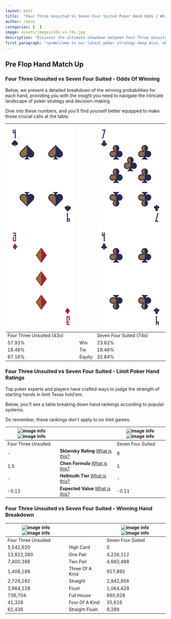 ```yaml
---
layout: post
title:  "Four Three Unsuited Vs Seven Four Suited Poker Hand Odds | Which Is The Better Hand In Poker? A Complete Guide"
author: reece
categories: [  ]
image: assets/images/43o-vs-74s.jpg
description: "Discover the ultimate showdown between Four Three Unsuited and Seven Four Suited in poker! Uncover the odds, strategies, and scenarios where one hand triumphs over the other. Get ready to up your poker game with this thrilling analysis."
first_paragraph: "<p>Welcome to our latest poker strategy deep dive, where we're pitting two distinct hands against each other in a high-stakes showdown: Four Three Unsuited vs Seven Four Suited.</p><p>In the dynamic world of poker, every decision counts, and knowing which hand holds the upper hand is key to your success at the table.</p><p>In this article, we'll dissect these two hands, explore the scenarios where one dominates the other, and equip you with the knowledge to make strategic choices that can tip the odds in your favor.</p><p>Get ready to unravel the intriguing dynamics of these poker hands and elevate your game to new heights.</p>"
---
```




[comment]: # (sp0)

## Pre Flop Hand Match Up

<div class="table hand-ratings" markdown="1"> 



### Four Three Unsuited vs Seven Four Suited - Odds Of Winning

Below, we present a detailed breakdown of the winning probabilities for each hand, providing you with the insight you need to navigate the intricate landscape of poker strategy and decision-making. 

Dive into these numbers, and you'll find yourself better equipped to make those crucial calls at the table.


    
| ![image info](assets/images/hand1/4.png) ![image info](assets/images/hand1/3o.png) |  | ![image info](assets/images/hand2/7.png) ![image info](assets/images/hand2/4.png) |
| -------- | -------- | -------- |
| Four Three Unsuited (43o) |  | Seven Four Suited (74s) |
| 57.93% | Win | 23.62% |
| 18.46% | Tie | 18.46% |
| 67.16% | Equity | 32.84% |




[comment]: # (sp1)



### Four Three Unsuited vs Seven Four Suited - Limit Poker Hand Ratings

Top poker experts and players have crafted ways to judge the strength of starting hands in limit Texas hold'em. 

Below, you'll see a table breaking down hand rankings according to popular systems. 

Do remember, these rankings don't apply to no limit games.


    
| ![image info](https://www.riverpairs.com/assets/images/hand1/4.png) ![image info](https://www.riverpairs.com/assets/images/hand1/3o.png) |  | ![image info](https://www.riverpairs.com/assets/images/hand2/7.png) ![image info](https://www.riverpairs.com/assets/images/hand2/4.png) |
| -------- | -------- | -------- |
| Four Three Unsuited |  | Seven Four Suited |
| - | **Sklansky Rating** [What is this?](/sklansky-rating-explained) | 8 |
| 1.5 | **Chen Formula** [What is this?](/chen-formula-explained) | 1 |
| - | **Hellmuth Tier** [What is this?](/Hellmuth-tier-explained) | - |
| -0.13 | **Expected Value** [What is this?](/expected-value-explained) | -0.11 |




[comment]: # (sp2)



### Four Three Unsuited vs Seven Four Suited - Winning Hand Breakdown


    
| ![image info](https://www.riverpairs.com/assets/images/hand1/4.png) ![image info](https://www.riverpairs.com/assets/images/hand1/3o.png) |  | ![image info](https://www.riverpairs.com/assets/images/hand2/7.png) ![image info](https://www.riverpairs.com/assets/images/hand2/4.png) |
| -------- | -------- | -------- |
| Four Three Unsuited |  | Seven Four Suited |
| 5,542,920 | High Card | 0 |
| 13,822,380 | One Pair | 4,226,112 |
| 7,400,388 | Two Pair | 4,660,488 |
| 1,408,188 | Three Of A Kind | 917,892 |
| 2,729,292 | Straight | 2,942,856 |
| 3,964,128 | Flush | 1,084,428 |
| 736,704 | Full House | 680,928 |
| 41,328 | Four Of A Kind | 35,616 |
| 62,436 | Straight Flush | 9,288 |




[comment]: # (sp3)



</div>

[comment]: # (sp4)



[comment]: # (sp5)

